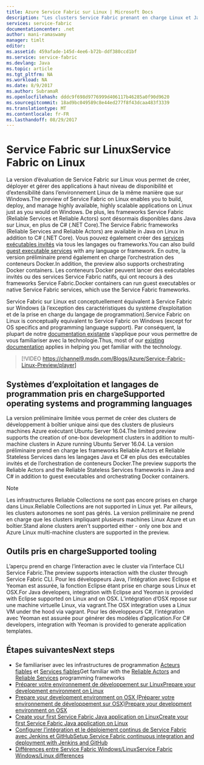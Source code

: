 ```yaml
---
title: Azure Service Fabric sur Linux | Microsoft Docs
description: "Les clusters Service Fabric prenant en charge Linux et Java, vous pouvez déployer et héberger des applications Service Fabric écrites en Java et C# sur Linux."
services: service-fabric
documentationcenter: .net
author: mani-ramaswamy
manager: timlt
editor: 
ms.assetid: 459afade-145d-4ee6-b72b-ddf380ccd1bf
ms.service: service-fabric
ms.devlang: Java
ms.topic: article
ms.tgt_pltfrm: NA
ms.workload: NA
ms.date: 8/9/2017
ms.author: SubramaR
ms.openlocfilehash: dddc9f698d9776999d406117b46285a0f90d9620
ms.sourcegitcommit: 18ad9bc049589c8e44ed277f8f43dcaa483f3339
ms.translationtype: MT
ms.contentlocale: fr-FR
ms.lasthandoff: 08/29/2017
---
```

# <a name="service-fabric-on-linux"></a><span data-ttu-id="d6587-103">Service Fabric sur Linux</span><span class="sxs-lookup"><span data-stu-id="d6587-103">Service Fabric on Linux</span></span>
<span data-ttu-id="d6587-104">La version d’évaluation de Service Fabric sur Linux vous permet de créer, déployer et gérer des applications à haut niveau de disponibilité et d’extensibilité dans l’environnement Linux de la même manière que sur Windows.</span><span class="sxs-lookup"><span data-stu-id="d6587-104">The preview of Service Fabric on Linux enables you to build, deploy, and manage highly available, highly scalable applications on Linux just as you would on Windows.</span></span> <span data-ttu-id="d6587-105">De plus, les frameworks Service Fabric (Reliable Services et Reliable Actors) sont désormais disponibles dans Java sur Linux, en plus de C# (.NET Core).</span><span class="sxs-lookup"><span data-stu-id="d6587-105">The Service Fabric frameworks (Reliable Services and Reliable Actors) are available in Java on Linux in addition to C# (.NET Core).</span></span>  <span data-ttu-id="d6587-106">Vous pouvez également créer des [services exécutables invités](service-fabric-deploy-existing-app.md) via tous les langages ou frameworks.</span><span class="sxs-lookup"><span data-stu-id="d6587-106">You can also build [guest executable services](service-fabric-deploy-existing-app.md) with any language or framework.</span></span> <span data-ttu-id="d6587-107">En outre, la version préliminaire prend également en charge l’orchestration des conteneurs Docker.</span><span class="sxs-lookup"><span data-stu-id="d6587-107">In addition, the preview also supports orchestrating Docker containers.</span></span> <span data-ttu-id="d6587-108">Les conteneurs Docker peuvent lancer des exécutables invités ou des services Service Fabric natifs, qui ont recours à des frameworks Service Fabric.</span><span class="sxs-lookup"><span data-stu-id="d6587-108">Docker containers can run guest executables or native Service Fabric services, which use the Service Fabric frameworks.</span></span>

<span data-ttu-id="d6587-109">Service Fabric sur Linux est conceptuellement équivalent à Service Fabric sur Windows (à l’exception des caractéristiques du système d’exploitation et de la prise en charge du langage de programmation).</span><span class="sxs-lookup"><span data-stu-id="d6587-109">Service Fabric on Linux is conceptually equivalent to Service Fabric on Windows (except for OS specifics and programming language support).</span></span> <span data-ttu-id="d6587-110">Par conséquent, la plupart de notre [documentation existante](http://aka.ms/servicefabricdocs) s’applique pour vous permettre de vous familiariser avec la technologie.</span><span class="sxs-lookup"><span data-stu-id="d6587-110">Thus, most of our [existing documentation](http://aka.ms/servicefabricdocs) applies in helping you get familiar with the technology.</span></span>

> [!VIDEO https://channel9.msdn.com/Blogs/Azure/Service-Fabric-Linux-Preview/player]
>
>

## <a name="supported-operating-systems-and-programming-languages"></a><span data-ttu-id="d6587-111">Systèmes d’exploitation et langages de programmation pris en charge</span><span class="sxs-lookup"><span data-stu-id="d6587-111">Supported operating systems and programming languages</span></span>
<span data-ttu-id="d6587-112">La version préliminaire limitée vous permet de créer des clusters de développement à boîtier unique ainsi que des clusters de plusieurs machines Azure exécutant Ubuntu Server 16.04.</span><span class="sxs-lookup"><span data-stu-id="d6587-112">The limited preview supports the creation of one-box development clusters in addition to multi-machine clusters in Azure running Ubuntu Server 16.04.</span></span> <span data-ttu-id="d6587-113">La version préliminaire prend en charge les frameworks Reliable Actors et Reliable Stateless Services dans les langages Java et C# en plus des exécutables invités et de l’orchestration de conteneurs Docker.</span><span class="sxs-lookup"><span data-stu-id="d6587-113">The preview supports the Reliable Actors and the Reliable Stateless Services frameworks in Java and C# in addition to guest executables and orchestrating Docker containers.</span></span>  

> [!NOTE]
> <span data-ttu-id="d6587-114">Les infrastructures Reliable Collections ne sont pas encore prises en charge dans Linux.</span><span class="sxs-lookup"><span data-stu-id="d6587-114">Reliable Collections are not supported in Linux yet.</span></span> <span data-ttu-id="d6587-115">Par ailleurs, les clusters autonomes ne sont pas gérés. La version préliminaire ne prend en charge que les clusters impliquant plusieurs machines Linux Azure et un boîtier.</span><span class="sxs-lookup"><span data-stu-id="d6587-115">Stand alone clusters aren't supported either - only one box and Azure Linux multi-machine clusters are supported in the preview.</span></span>
>
>


## <a name="supported-tooling"></a><span data-ttu-id="d6587-116">Outils pris en charge</span><span class="sxs-lookup"><span data-stu-id="d6587-116">Supported tooling</span></span>
<span data-ttu-id="d6587-117">L’aperçu prend en charge l’interaction avec le cluster via l’interface CLI Service Fabric.</span><span class="sxs-lookup"><span data-stu-id="d6587-117">The preview supports interaction with the cluster through Service Fabric CLI.</span></span> <span data-ttu-id="d6587-118">Pour les développeurs Java, l’intégration avec Eclipse et Yeoman est assurée, la fonction Eclipse étant prise en charge sous Linux et OSX.</span><span class="sxs-lookup"><span data-stu-id="d6587-118">For Java developers, integration with Eclipse and Yeoman is provided with Eclipse supported on Linux and on OSX.</span></span> <span data-ttu-id="d6587-119">L’intégration d’OSX repose sur une machine virtuelle Linux, via vagrant.</span><span class="sxs-lookup"><span data-stu-id="d6587-119">The OSX integration uses a Linux VM under the hood via vagrant.</span></span> <span data-ttu-id="d6587-120">Pour les développeurs C#, l’intégration avec Yeoman est assurée pour générer des modèles d’application.</span><span class="sxs-lookup"><span data-stu-id="d6587-120">For C# developers, integration with Yeoman is provided to generate application templates.</span></span>

## <a name="next-steps"></a><span data-ttu-id="d6587-121">Étapes suivantes</span><span class="sxs-lookup"><span data-stu-id="d6587-121">Next steps</span></span>

* <span data-ttu-id="d6587-122">Se familiariser avec les infrastructures de programmation [Acteurs fiables](service-fabric-reliable-actors-introduction.md) et [Services fiables](service-fabric-reliable-services-introduction.md)</span><span class="sxs-lookup"><span data-stu-id="d6587-122">Get familiar with the [Reliable Actors](service-fabric-reliable-actors-introduction.md) and [Reliable Services](service-fabric-reliable-services-introduction.md) programming frameworks</span></span>
* [<span data-ttu-id="d6587-123">Préparer votre environnement de développement sur Linux</span><span class="sxs-lookup"><span data-stu-id="d6587-123">Prepare your development environment on Linux</span></span>](service-fabric-get-started-linux.md)
* [<span data-ttu-id="d6587-124">Prepare your development environment on OSX (Préparer votre environnement de développement sur OSX)</span><span class="sxs-lookup"><span data-stu-id="d6587-124">Prepare your development environment on OSX</span></span>](service-fabric-get-started-mac.md)
* [<span data-ttu-id="d6587-125">Create your first Service Fabric Java application on Linux</span><span class="sxs-lookup"><span data-stu-id="d6587-125">Create your first Service Fabric Java application on Linux</span></span>](service-fabric-create-your-first-linux-application-with-java.md)
* [<span data-ttu-id="d6587-126">Configurer l’intégration et le déploiement continus de Service Fabric avec Jenkins et GitHub</span><span class="sxs-lookup"><span data-stu-id="d6587-126">Setup Service Fabric continuous integration and deployment with Jenkins and GitHub</span></span>](service-fabric-cicd-your-linux-java-application-with-jenkins.md)
* [<span data-ttu-id="d6587-127">Différences entre Service Fabric Windows/Linux</span><span class="sxs-lookup"><span data-stu-id="d6587-127">Service Fabric Windows/Linux differences</span></span>](service-fabric-linux-windows-differences.md)
